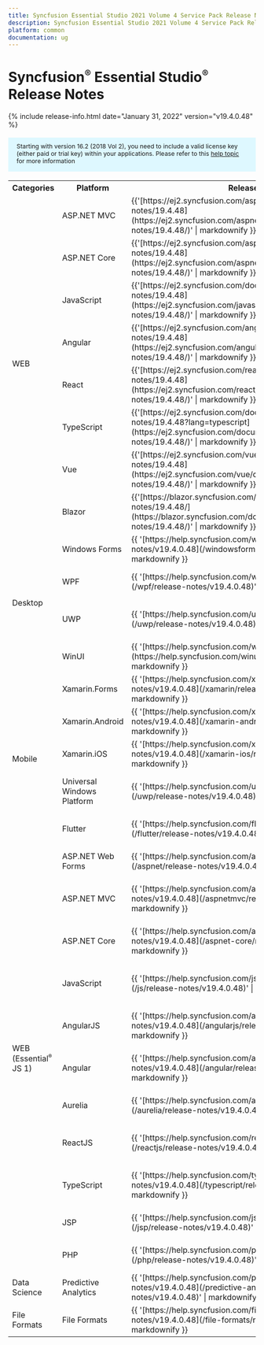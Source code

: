 ```yaml
---
title: Syncfusion Essential Studio 2021 Volume 4 Service Pack Release Notes  
description: Syncfusion Essential Studio 2021 Volume 4 Service Pack Release Notes  
platform: common
documentation: ug
---
```


# Syncfusion<sup style="font-size:70%">&reg;</sup> Essential Studio<sup style="font-size:70%">&reg;</sup>  Release Notes  

{% include release-info.html date="January 31, 2022"   version="v19.4.0.48" %} 

<style>
#license {
    font-size: .88em!important;
margin-top: 1.5em;     margin-bottom: 1.5em;
    background-color: #def8ff;
    padding: 10px 17px 14px;
}
</style>

<div id="license">
Starting with version 16.2 (2018 Vol 2), you need to include a valid license key (either paid or trial key) within your applications. 
Please refer to this <a href="/common/essential-studio/licensing/license-key">help topic</a> for more information 
</div>



<table>
<tr>
<th>
Categories</th><th>
Platform</th><th>
Release Notes</th><th>
Read Me</th></tr>
<tr>
<td rowspan="8">
WEB 
</td>
<td>
ASP.NET MVC
</td>
<td>{{'[https://ej2.syncfusion.com/aspnetmvc/documentation/release-notes/19.4.48](https://ej2.syncfusion.com/aspnetmvc/documentation/release-notes/19.4.48/)' | markdownify }}
</td>
<td>{{'[http://files2.syncfusion.com/Installs/v19.4.0.48/ReadMe/web/ASPMVC.html](http://files2.syncfusion.com/Installs/v19.4.0.48/ReadMe/web/ASPMVC.html)' | markdownify }}
</td>
</tr>
<tr>
<td>
ASP.NET Core	
</td>
<td>{{'[https://ej2.syncfusion.com/aspnetcore/documentation/release-notes/19.4.48](https://ej2.syncfusion.com/aspnetcore/documentation/release-notes/19.4.48/)' | markdownify }}
</td>
<td>{{'[http://files2.syncfusion.com/Installs/v19.4.0.48/ReadMe/web/ASPNETCORE.html](http://files2.syncfusion.com/Installs/v19.4.0.48/ReadMe/web/ASPNETCORE.html)' | markdownify }}
</td>
</tr>
<tr>
<td>
JavaScript
</td>
<td>{{'[https://ej2.syncfusion.com/documentation/release-notes/19.4.48](https://ej2.syncfusion.com/javascript/documentation/release-notes/19.4.48/)' | markdownify }}
</td>
<td>{{'[http://files2.syncfusion.com/Installs/v19.4.0.48/ReadMe/web/JavaScript.html](http://files2.syncfusion.com/Installs/v19.4.0.48/ReadMe/web/JavaScript.html)' | markdownify }}
</td>
</tr>
<tr>
<td>
Angular
</td>
<td>{{'[https://ej2.syncfusion.com/angular/documentation/release-notes/19.4.48](https://ej2.syncfusion.com/angular/documentation/release-notes/19.4.48/)' | markdownify }}
</td>
<td>{{'[http://files2.syncfusion.com/Installs/v19.4.0.48/ReadMe/web/Angular.html](http://files2.syncfusion.com/Installs/v19.4.0.48/ReadMe/web/Angular.html)' | markdownify }}
</td>
</tr>
<tr>
<td>
React
</td>
<td>{{'[https://ej2.syncfusion.com/react/documentation/release-notes/19.4.48](https://ej2.syncfusion.com/react/documentation/release-notes/19.4.48/)' | markdownify }}
</td>
<td>{{'[http://files2.syncfusion.com/Installs/v19.4.0.48/ReadMe/web/React.html](http://files2.syncfusion.com/Installs/v19.4.0.48/ReadMe/web/React.html)' | markdownify }}
</td>
</tr>
<tr>
<td>
TypeScript
</td>
<td>{{'[https://ej2.syncfusion.com/documentation/release-notes/19.4.48?lang=typescript](https://ej2.syncfusion.com/documentation/release-notes/19.4.48/)' | markdownify }}
</td>
<td>{{'[http://files2.syncfusion.com/Installs/v19.4.0.48/ReadMe/web/TypeScript.html](http://files2.syncfusion.com/Installs/v19.4.0.48/ReadMe/web/TypeScript.html)' | markdownify }}
</td>
</tr>
<tr>
<td>
Vue
</td>
<td>{{'[https://ej2.syncfusion.com/vue/documentation/release-notes/19.4.48](https://ej2.syncfusion.com/vue/documentation/release-notes/19.4.48/)' | markdownify }}
</td>
<td>{{'[http://files2.syncfusion.com/Installs/v19.4.0.48/ReadMe/web/Vue.html](http://files2.syncfusion.com/Installs/v19.4.0.48/ReadMe/web/Vue.html)' | markdownify }}
</td>
</tr>
<tr>
<td>
Blazor
</td>
<td>{{'[https://blazor.syncfusion.com/documentation/release-notes/19.4.48/](https://blazor.syncfusion.com/documentation/release-notes/19.4.48/)' | markdownify }}
</td>
<td>{{'[http://files2.syncfusion.com/Installs/v19.4.0.48/ReadMe/web/Blazor.html](http://files2.syncfusion.com/Installs/v19.4.0.48/ReadMe/web/Blazor.html)' | markdownify }}
</td>
</tr>
<tr>
<td rowspan="4">
Desktop
</td>
<td>
Windows Forms
</td>
<td>{{ '[https://help.syncfusion.com/windowsforms/release-notes/v19.4.0.48](/windowsforms/release-notes/v19.4.0.48)' | markdownify }}
</td>
<td>{{ '[http://files2.syncfusion.com/Installs/v19.4.0.48/ReadMe/WindowsForms.html](http://files2.syncfusion.com/Installs/v19.4.0.48/ReadMe/WindowsForms.html)' | markdownify }}
</td>
</tr>
<tr>
<td>
WPF
</td>
<td>{{ '[https://help.syncfusion.com/wpf/release-notes/v19.4.0.48](/wpf/release-notes/v19.4.0.48)' | markdownify }}
</td>
<td>{{ '[http://files2.syncfusion.com/Installs/v19.4.0.48/ReadMe/WPF.html](http://files2.syncfusion.com/Installs/v19.4.0.48/ReadMe/WPF.html)' | markdownify }}
</td>
</tr>
<tr>
<td>
UWP
</td>
<td>{{ '[https://help.syncfusion.com/uwp/release-notes/v19.4.0.48](/uwp/release-notes/v19.4.0.48)' | markdownify }}
</td>
<td>{{ '[http://files2.syncfusion.com/Installs/v19.4.0.48/ReadMe/UniversalWindows.html](http://files2.syncfusion.com/Installs/v19.4.0.48/ReadMe/UniversalWindows.html)' | markdownify }}
</td>
</tr>
<tr>
<td>
WinUI
</td>
<td>{{ '[https://help.syncfusion.com/winui/release-notes/v19.4.0.48](https://help.syncfusion.com/winui/release-notes/v19.4.0.48)' | markdownify }}
</td>
<td>{{ '[http://files2.syncfusion.com/Installs/v19.4.0.48/ReadMe/WinUI.html](http://files2.syncfusion.com/Installs/v19.4.0.48/ReadMe/WinUI.html)' | markdownify }}
</td>
</tr>
<tr>
<td rowspan="5">
Mobile
</td>
<td>
Xamarin.Forms
</td>
<td>{{ '[https://help.syncfusion.com/xamarin/release-notes/v19.4.0.48](/xamarin/release-notes/v19.4.0.48)' | markdownify }}
</td>
<td>{{ '[http://files2.syncfusion.com/Installs/v19.4.0.48/ReadMe/Xamarin_Forms.html](http://files2.syncfusion.com/Installs/v19.4.0.48/ReadMe/Xamarin_Forms.html)' | markdownify }}
</td>
</tr>
<tr>
<td>
Xamarin.Android
</td>
<td>{{ '[https://help.syncfusion.com/xamarin-android/release-notes/v19.4.0.48](/xamarin-android/release-notes/v19.4.0.48)' | markdownify }}
</td>
<td>{{ '[http://files2.syncfusion.com/Installs/v19.4.0.48/ReadMe/Xamarin_Forms.html](http://files2.syncfusion.com/Installs/v19.4.0.48/ReadMe/Xamarin_Forms.html)' | markdownify }}
</td>
</tr>
<tr>
<td>
Xamarin.iOS
</td>
<td>{{ '[https://help.syncfusion.com/xamarin-ios/release-notes/v19.4.0.48](/xamarin-ios/release-notes/v19.4.0.48)' | markdownify }}
</td>
<td>{{ '[http://files2.syncfusion.com/Installs/v19.4.0.48/ReadMe/Xamarin_Forms.html](http://files2.syncfusion.com/Installs/v19.4.0.48/ReadMe/Xamarin_Forms.html)' | markdownify }}
</td>
</tr>
<tr>
<td>
Universal Windows Platform
</td>
<td>{{ '[https://help.syncfusion.com/uwp/release-notes/v19.4.0.48](/uwp/release-notes/v19.4.0.48)' | markdownify }}
</td>
<td>{{ '[http://files2.syncfusion.com/Installs/v19.4.0.48/ReadMe/UniversalWindows.html](http://files2.syncfusion.com/Installs/v19.4.0.48/ReadMe/UniversalWindows.html)' | markdownify }}
</td>
</tr>
<tr>
<td>
Flutter
</td>
<td>{{ '[https://help.syncfusion.com/flutter/release-notes/v19.4.0.48](/flutter/release-notes/v19.4.0.48)' | markdownify }}
</td>
<td>{{ '[http://files2.syncfusion.com/Installs/v19.4.0.48/ReadMe/Flutter.html](http://files2.syncfusion.com/Installs/v19.4.0.48/ReadMe/Flutter.html)' | markdownify }}
</td>
</tr>
<tr>
<td rowspan="11">
WEB (Essential<sup style="font-size:70%">&reg;</sup> JS 1)
</td>
<td>
ASP.NET Web Forms
</td>
<td>{{ '[https://help.syncfusion.com/aspnet/release-notes/v19.4.0.48](/aspnet/release-notes/v19.4.0.48)' | markdownify }}
</td>
<td>{{ '[http://files2.syncfusion.com/Installs/v19.4.0.48/ReadMe/essential-js1/ASP.html](http://files2.syncfusion.com/Installs/v19.4.0.48/ReadMe/essential-js1/ASP.html)' | markdownify }}
</td>
</tr>
<tr>
<td>
ASP.NET MVC
</td>
<td>{{ '[https://help.syncfusion.com/aspnetmvc/release-notes/v19.4.0.48](/aspnetmvc/release-notes/v19.4.0.48)' | markdownify }}
</td>
<td>{{ '[http://files2.syncfusion.com/Installs/v19.4.0.48/ReadMe/essential-js1/ASPMVC.html](http://files2.syncfusion.com/Installs/v19.4.0.48/ReadMe/essential-js1/ASPMVC.html)' | markdownify }}
</td>
</tr>
<tr>
<td>
ASP.NET Core
</td>
<td>{{ '[https://help.syncfusion.com/aspnet-core/release-notes/v19.4.0.48](/aspnet-core/release-notes/v19.4.0.48)' | markdownify }}
</td>
<td>
{{ '[http://files2.syncfusion.com/Installs/v19.4.0.48/ReadMe/essential-js1/ASPNETCORE.html](http://files2.syncfusion.com/Installs/v19.4.0.48/ReadMe/essential-js1/ASPNETCORE.html)' | markdownify }}
</td>
</tr>
<tr>
<td>
JavaScript
</td>
<td>{{ '[https://help.syncfusion.com/js/release-notes/v19.4.0.48](/js/release-notes/v19.4.0.48)' | markdownify }}
</td>
<td>{{ '[http://files2.syncfusion.com/Installs/v19.4.0.48/ReadMe/essential-js1/JavaScript.html](http://files2.syncfusion.com/Installs/v19.4.0.48/ReadMe/essential-js1/JavaScript.html)' | markdownify }}
</td>
</tr>
<tr>
<td>
AngularJS
</td>
<td>{{ '[https://help.syncfusion.com/angularjs/release-notes/v19.4.0.48](/angularjs/release-notes/v19.4.0.48)' | markdownify }}
</td>
<td>{{ '[http://files2.syncfusion.com/Installs/v19.4.0.48/ReadMe/essential-js1/AngularJS.html](http://files2.syncfusion.com/Installs/v19.4.0.48/ReadMe/essential-js1/AngularJS.html)' | markdownify }}
</td>
</tr>
<tr>
<td>
Angular
</td>
<td>{{ '[https://help.syncfusion.com/angular/release-notes/v19.4.0.48](/angular/release-notes/v19.4.0.48)' | markdownify }}
</td>
<td>{{ '[http://files2.syncfusion.com/Installs/v19.4.0.48/ReadMe/essential-js1/Angular.html](http://files2.syncfusion.com/Installs/v19.4.0.48/ReadMe/essential-js1/Angular.html)' | markdownify }}
</td>
</tr>
<tr>
<td>
Aurelia
</td>
<td>{{ '[https://help.syncfusion.com/aurelia/release-notes/v19.4.0.48](/aurelia/release-notes/v19.4.0.48)' | markdownify }}
</td>
<td>{{ '[http://files2.syncfusion.com/Installs/v19.4.0.48/ReadMe/essential-js1/Aurelia.html](http://files2.syncfusion.com/Installs/v19.4.0.48/ReadMe/essential-js1/Aurelia.html)' | markdownify }}
</td>
</tr>
<tr>
<td>
ReactJS
</td>
<td>{{ '[https://help.syncfusion.com/reactjs/release-notes/v19.4.0.48](/reactjs/release-notes/v19.4.0.48)' | markdownify }}
</td>
<td>{{ '[http://files2.syncfusion.com/Installs/v19.4.0.48/ReadMe/essential-js1/ReactJS.html](http://files2.syncfusion.com/Installs/v19.4.0.48/ReadMe/essential-js1/ReactJS.html)' | markdownify }}
</td>
</tr>
<tr>
<td>
TypeScript
</td>
<td>{{ '[https://help.syncfusion.com/typescript/release-notes/v19.4.0.48](/typescript/release-notes/v19.4.0.48)' | markdownify }}
</td>
<td>{{ '[http://files2.syncfusion.com/Installs/v19.4.0.48/ReadMe/essential-js1/TypeScript.html](http://files2.syncfusion.com/Installs/v19.4.0.48/ReadMe/essential-js1/TypeScript.html)' | markdownify }}
</td>
</tr>
<tr>
<td>
JSP
</td>
<td>{{ '[https://help.syncfusion.com/jsp/release-notes/v19.4.0.48](/jsp/release-notes/v19.4.0.48)' | markdownify }}
</td>
<td>{{ '[http://files2.syncfusion.com/Installs/v19.4.0.48/ReadMe/essential-js1/JSP.html](http://files2.syncfusion.com/Installs/v19.4.0.48/ReadMe/essential-js1/JSP.html)' | markdownify }}
</td>
</tr>
<tr>
<td>
PHP
</td>
<td>{{ '[https://help.syncfusion.com/php/release-notes/v19.4.0.48](/php/release-notes/v19.4.0.48)' | markdownify }}
</td>
<td>{{ '[http://files2.syncfusion.com/Installs/v19.4.0.48/ReadMe/essential-js1/PHP.html](http://files2.syncfusion.com/Installs/v19.4.0.48/ReadMe/essential-js1/PHP.html)' | markdownify }}
</td>
</tr>
<tr>
<td>
Data Science
</td>
<td>
Predictive Analytics
</td>
<td>{{ '[https://help.syncfusion.com/predictive-analytics/release-notes/v19.4.0.48](/predictive-analytics/release-notes/v19.4.0.48)' | markdownify }}
</td>
<td>
</td>
</tr>
<tr>
<td>
File Formats
</td>
<td>
File Formats
</td>
<td>{{ '[https://help.syncfusion.com/file-formats/release-notes/v19.4.0.48](/file-formats/release-notes/v19.4.0.48)' | markdownify }}
</td>
<td>
</td>
</tr>
</table>